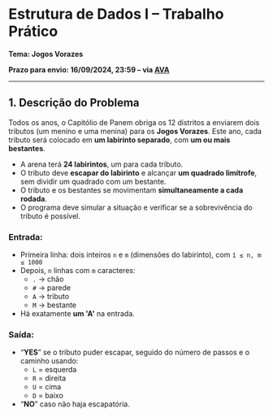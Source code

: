 # Estrutura de Dados I – Trabalho Prático  
**Tema: Jogos Vorazes**

**Prazo para envio: 16/09/2024, 23:59 – via [AVA](https://ava.ufes.br)**

---

## 1. Descrição do Problema

Todos os anos, o Capitólio de Panem obriga os 12 distritos a enviarem dois tributos (um menino e uma menina) para os **Jogos Vorazes**. Este ano, cada tributo será colocado em **um labirinto separado**, com **um ou mais bestantes**.

- A arena terá **24 labirintos**, um para cada tributo.
- O tributo deve **escapar do labirinto** e alcançar **um quadrado limítrofe**, sem dividir um quadrado com um bestante.
- O tributo e os bestantes se movimentam **simultaneamente a cada rodada**.
- O programa deve simular a situação e verificar se a sobrevivência do tributo é possível.

### Entrada:
- Primeira linha: dois inteiros `n` e `m` (dimensões do labirinto), com `1 ≤ n, m ≤ 1000`
- Depois, `n` linhas com `m` caracteres:
  - `.` → chão
  - `#` → parede
  - `A` → tributo
  - `M` → bestante
- Há exatamente **um 'A'** na entrada.

### Saída:
- “**YES**” se o tributo puder escapar, seguido do número de passos e o caminho usando:
  - `L` = esquerda
  - `R` = direita
  - `U` = cima
  - `D` = baixo
- “**NO**” caso não haja escapatória.
